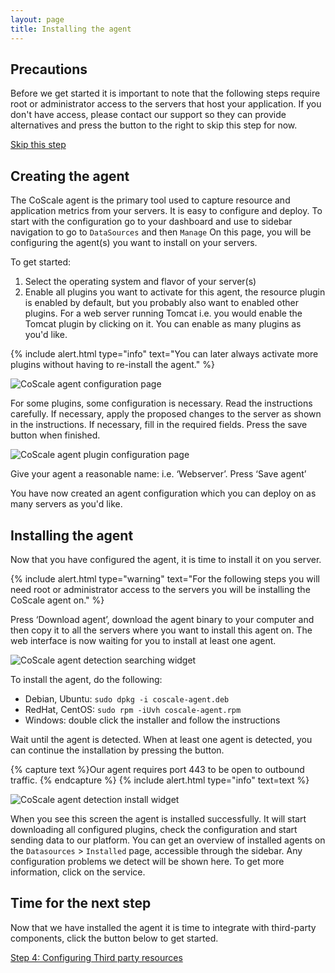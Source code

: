 ```yaml
---
layout: page
title: Installing the agent
---
```


## Precautions
Before we get started it is important to note that the following steps require root or administrator access to the servers that host your application. If you don't have access, please contact our support so they can provide alternatives and press the button to the right to skip this step for now.

<a href="{{ site.baseurl }}/getting-started/install-third-party" class="btn btn-warning btn-lg pull-right">Skip this step</a>
<br />

## Creating the agent
The CoScale agent is the primary tool used to capture resource and application metrics from your servers. It is easy to configure and deploy. To start with the configuration go to your dashboard and use to sidebar navigation to go to `DataSources` and then `Manage` On this page, you will be configuring the agent(s) you want to install on your servers.

To get started:

1. Select the operating system and flavor of your server(s)
2. Enable all plugins you want to activate for this agent, the resource plugin is enabled by default, but you probably also want to enabled other plugins. For a web server running Tomcat i.e. you would enable the Tomcat plugin by clicking on it. You can enable as many plugins as you'd like.

{% include alert.html type="info" text="You can later always activate more plugins without having to re-install the agent." %}


<p class="text-center"><img class="img-responsive" src="{{ site.baseurl }}/gfx/getting-started/install-agent/agent_configuration.png" alt="CoScale agent configuration page" /></p>

For some plugins, some configuration is necessary. Read the instructions carefully.
If necessary, apply the proposed changes to the server as shown in the instructions.
If necessary, fill in the required fields. Press the save button when finished.

<p class="text-center"><img class="img-responsive" src="{{ site.baseurl }}/gfx/getting-started/install-agent/plugin_configuration.png" alt="CoScale agent plugin configuration page" /></p>
Give your agent a reasonable name: i.e. ‘Webserver’. Press ‘Save agent’

You have now created an agent configuration which you can deploy on as many servers as you'd like.

<!-- TODO: Add bash options and more advanced stuff -->

## Installing the agent

Now that you have configured the agent, it is time to install it on you server.

{% include alert.html type="warning" text="For the following steps you will need root or administrator access to the servers you will be installing the CoScale agent on." %}


Press ‘Download agent’, download the agent binary to your computer and then copy it to all the servers where you want to install this agent on. The web interface is now waiting for you to install at least one agent.

<p class="text-center"><img src="{{ site.baseurl }}/gfx/getting-started/install-agent/agent_detection_searching.png" alt="CoScale agent detection searching widget" /></p>

To install the agent, do the following:

* Debian, Ubuntu: `sudo dpkg -i coscale-agent.deb`
* RedHat, CentOS: `sudo rpm -iUvh coscale-agent.rpm`
* Windows: double click the installer and follow the instructions

Wait until the agent is detected. When at least one agent is detected, you can continue the installation by pressing the button.

{% capture text %}Our agent requires port 443 to be open to outbound traffic. <!-- TODO: Checkout our <a href="{{ site.baseurl }}/advanced/security">security page</a> for more information. -->{% endcapture %}
{% include alert.html type="info" text=text %}

<p class="text-center"><img src="{{ site.baseurl }}/gfx/getting-started/install-agent/agent_detection_install.png" alt="CoScale agent detection install widget" /></p>

When you see this screen the agent is installed successfully. It will start downloading all configured plugins, check the configuration and start sending data to our platform. You can get an overview of installed agents on the `Datasources` > `Installed` page, accessible through the sidebar. Any configuration problems we detect will be shown here. To get more information, click on the service.

## Time for the next step
Now that we have installed the agent it is time to integrate with third-party components, click the button below to get started.

<a href="{{ site.baseurl }}/getting-started/install-third-party" class="btn btn-primary btn-lg btn-block spacing-top">Step 4: Configuring Third party resources</a>
